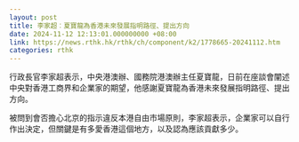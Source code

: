 ```yaml
---
layout: post
title: 李家超︰夏寶龍為香港未來發展指明路徑、提出方向
date: 2024-11-12 12:13:01.000000000 +08:00
link: https://news.rthk.hk/rthk/ch/component/k2/1778665-20241112.htm
categories: rthk
---
```


行政長官李家超表示，中央港澳辦、國務院港澳辦主任夏寶龍，日前在座談會闡述中央對香港工商界和企業家的期望，他感謝夏寶龍為香港未來發展指明路徑、提出方向。

被問到會否擔心北京的指示違反本港自由市場原則，李家超表示，企業家可以自行作出決定，但關鍵是有多愛香港這個地方，以及認為應該貢獻多少。
